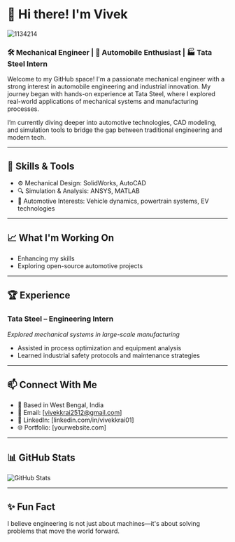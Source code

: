 <!-- Hero Banner -->

# 👋 Hi there! I'm Vivek 




![1134214](https://github.com/user-attachments/assets/fbaa946d-8817-4704-adaa-362c621f9f48)



### 🛠️ Mechanical Engineer | 🚗 Automobile Enthusiast | 🏭 Tata Steel Intern

Welcome to my GitHub space! I'm a passionate mechanical engineer with a strong interest in automobile engineering and industrial innovation. My journey began with hands-on experience at Tata Steel, where I explored real-world applications of mechanical systems and manufacturing processes.

I’m currently diving deeper into automotive technologies, CAD modeling, and simulation tools to bridge the gap between traditional engineering and modern tech.

---

## 🔧 Skills & Tools

- ⚙️ Mechanical Design: SolidWorks, AutoCAD  
- 🔍 Simulation & Analysis: ANSYS, MATLAB  
- 🚗 Automotive Interests: Vehicle dynamics, powertrain systems, EV technologies  

---

## 📈 What I'm Working On
 
- Enhancing my skills
- Exploring open-source automotive projects  

---

## 🏆 Experience

### Tata Steel – Engineering Intern  
*Explored mechanical systems in large-scale manufacturing*  
- Assisted in process optimization and equipment analysis  
- Learned industrial safety protocols and maintenance strategies  

---

## 📫 Connect With Me

- 📍 Based in West Bengal, India  
- 💌 Email: [vivekkrai2512@gmail.com]  
- 🔗 LinkedIn: [linkedin.com/in/vivekkrai01]  
- 🌐 Portfolio: [yourwebsite.com]  

---

## 📊 GitHub Stats

![GitHub Stats](https://github-readme-stats.vercel.app/api?username=vivek-kumar-rai01&show_icons=true&theme=tokyonight)    

---

## ✨ Fun Fact

I believe engineering is not just about machines—it's about solving problems that move the world forward.
